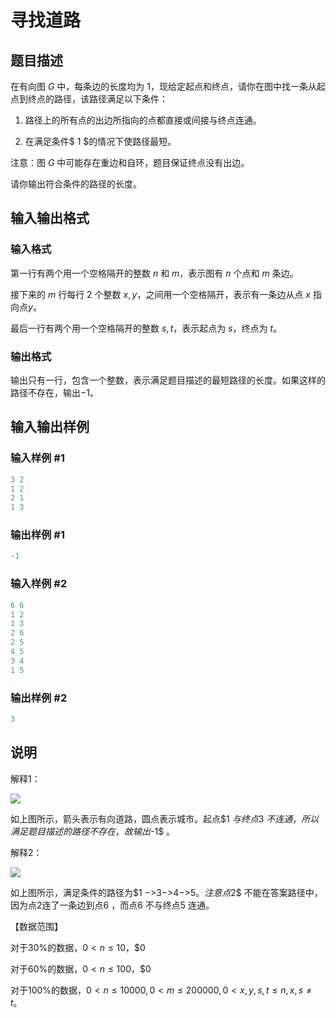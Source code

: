 # 寻找道路

## 题目描述

在有向图 $G$ 中，每条边的长度均为 $1$，现给定起点和终点，请你在图中找一条从起点到终点的路径，该路径满足以下条件：

1. 路径上的所有点的出边所指向的点都直接或间接与终点连通。

2. 在满足条件$ 1 $的情况下使路径最短。

注意：图 $G$ 中可能存在重边和自环，题目保证终点没有出边。

请你输出符合条件的路径的长度。

## 输入输出格式

### 输入格式

第一行有两个用一个空格隔开的整数 $n$ 和 $m$，表示图有 $n$ 个点和 $m$ 条边。

接下来的 $m$ 行每行 $2$ 个整数 $x,y$，之间用一个空格隔开，表示有一条边从点 $x$ 指向点$y$。

最后一行有两个用一个空格隔开的整数 $s, t$，表示起点为 $s$，终点为 $t$。

### 输出格式

输出只有一行，包含一个整数，表示满足题目描述的最短路径的长度。如果这样的路径不存在，输出$-1$。

## 输入输出样例

### 输入样例 #1

```cpp
3 2  
1 2  
2 1  
1 3  

```
### 输出样例 #1

```cpp
-1
```


### 输入样例 #2

```cpp
6 6  
1 2  
1 3  
2 6  
2 5  
4 5  
3 4  
1 5  

```
### 输出样例 #2

```cpp
3
```


## 说明

解释1：

![](https://cdn.luogu.com.cn/upload/pic/1350.png)

如上图所示，箭头表示有向道路，圆点表示城市。起点$1 $与终点$3 $不连通，所以满足题目描述的路径不存在，故输出$-1$ 。

解释2：

![](https://cdn.luogu.com.cn/upload/pic/1351.png)

如上图所示，满足条件的路径为$1 $- >$3$- >$4$- >$5$。注意点$2$ 不能在答案路径中，因为点$2$连了一条边到点$6$ ，而点$6$ 不与终点$5$ 连通。

【数据范围】

对于$30\%$的数据，$0 < n \le 10$，$0 

对于$60\%$的数据，$0 < n \le 100$，$0 

对于$100\%$的数据，$0 < n \le 10000, 0 < m \le 200000,0 < x,y,s,t \le n, x,s \ne t$。

